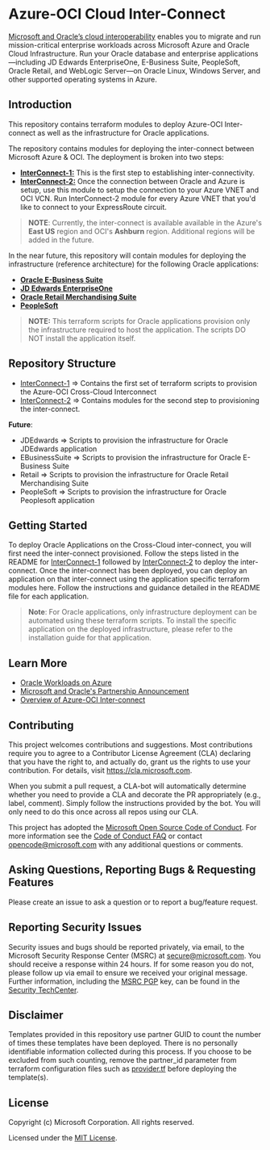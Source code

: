 # Azure-OCI Cloud Inter-Connect

[Microsoft and Oracle’s cloud interoperability](https://news.microsoft.com/2019/06/05/microsoft-and-oracle-to-interconnect-microsoft-azure-and-oracle-cloud/) enables you to migrate and run mission-critical enterprise workloads across Microsoft Azure and Oracle Cloud Infrastructure. Run your Oracle database and enterprise applications—including JD Edwards EnterpriseOne, E-Business Suite, PeopleSoft, Oracle Retail, and WebLogic Server—on Oracle Linux, Windows Server, and other supported operating systems in Azure.

## Introduction

This repository contains terraform modules to deploy Azure-OCI Inter-connect as well as the infrastructure for Oracle applications. 

The repository contains modules for deploying the inter-connect between Microsoft Azure & OCI. The deployment is broken into two steps:

- [**InterConnect-1:**](/InterConnect-1) This is the first step to establishing inter-connectivity.
- [**InterConnect-2:**](/InterConnect-2) Once the connection between Oracle and Azure is setup, use this module to setup the connection to your Azure VNET and OCI VCN. Run InterConnect-2 module for every Azure VNET that you'd like to connect to your ExpressRoute circuit.

> **NOTE**: Currently, the inter-connect is available available in the Azure's **East US** region and OCI's **Ashburn** region. Additional regions will be added in the future.

In the near future, this repository will contain modules for deploying the infrastructure (reference architecture) for the following Oracle applications:

- [**Oracle E-Business Suite**](https://www.oracle.com/applications/ebusiness/)
- [**JD Edwards EnterpriseOne**](https://www.oracle.com/applications/jd-edwards-enterpriseone/)
- [**Oracle Retail Merchandising Suite**](https://www.oracle.com/industries/retail/retail-merchandising.html)
- [**PeopleSoft**](https://www.oracle.com/applications/PEOPLESOFT/)

> **NOTE:** This terraform scripts for Oracle applications provision only the infrastructure required to host the application. The scripts DO NOT install the application itself.

## Repository Structure

- [InterConnect-1](/InterConnect-1) => Contains the first set of terraform scripts to provision the Azure-OCI Cross-Cloud Interconnect
- [InterConnect-2](/InterConnect-2) => Contains modules for the second step to provisioning the inter-connect.

**Future**:

- JDEdwards => Scripts to provision the infrastructure for Oracle JDEdwards application
- EBusinessSuite => Scripts to provision the infrastructure for Oracle E-Business Suite
- Retail => Scripts to provision the infrastructure for Oracle Retail Merchandising Suite
- PeopleSoft => Scripts to provision the infrastructure for Oracle Peoplesoft application

## Getting Started

To deploy Oracle Applications on the Cross-Cloud inter-connect, you will first need the inter-connect provisioned. Follow the steps listed in the README for [InterConnect-1](/InterConnect-1) followed by [InterConnect-2](/InterConnect-2) to deploy the inter-connect. Once the inter-connect has been deployed, you can deploy an application on that inter-connect using the application specific terraform modules here. Follow the instructions and guidance detailed in the README file for each application.
> **Note**: For Oracle applications, only infrastructure deployment can be automated using these terraform scripts. To install the specific application on the deployed infrastructure, please refer to the installation guide for that application.

## Learn More

- [Oracle Workloads on Azure](https://docs.microsoft.com/en-us/azure/virtual-machines/workloads/oracle/oracle-overview)
- [Microsoft and Oracle's Partnership Announcement](https://news.microsoft.com/2019/06/05/microsoft-and-oracle-to-interconnect-microsoft-azure-and-oracle-cloud/)
- [Overview of Azure-OCI Inter-connect](https://docs.microsoft.com/en-us/azure/virtual-machines/workloads/oracle/oracle-oci-overview)

## Contributing

This project welcomes contributions and suggestions.  Most contributions require you to agree to a
Contributor License Agreement (CLA) declaring that you have the right to, and actually do, grant us
the rights to use your contribution. For details, visit https://cla.microsoft.com.

When you submit a pull request, a CLA-bot will automatically determine whether you need to provide
a CLA and decorate the PR appropriately (e.g., label, comment). Simply follow the instructions
provided by the bot. You will only need to do this once across all repos using our CLA.

This project has adopted the [Microsoft Open Source Code of Conduct](https://opensource.microsoft.com/codeofconduct/).
For more information see the [Code of Conduct FAQ](https://opensource.microsoft.com/codeofconduct/faq/) or
contact [opencode@microsoft.com](mailto:opencode@microsoft.com) with any additional questions or comments.

## Asking Questions, Reporting Bugs & Requesting Features

Please create an issue to ask a question or to report a bug/feature request.

## Reporting Security Issues

Security issues and bugs should be reported privately, via email, to the Microsoft Security
Response Center (MSRC) at [secure@microsoft.com](mailto:secure@microsoft.com). You should
receive a response within 24 hours. If for some reason you do not, please follow up via
email to ensure we received your original message. Further information, including the
[MSRC PGP](https://technet.microsoft.com/en-us/security/dn606155) key, can be found in
the [Security TechCenter](https://technet.microsoft.com/en-us/security/default).

## Disclaimer

Templates provided in this repository use partner GUID to count the number of times these templates have been deployed. There is no personally identifiable information collected during this process. If you choose to be excluded from such counting, remove the partner_id parameter from terraform configuration files such as [provider.tf](https://github.com/microsoft/azure-oracle/blob/417e7e2cb02e87663e2f8fab1dc8d47618db6468/InterConnect-1/common.provider.tf#L7) before deploying the template(s).

## License

Copyright (c) Microsoft Corporation. All rights reserved.

Licensed under the [MIT License](/LICENSE).
